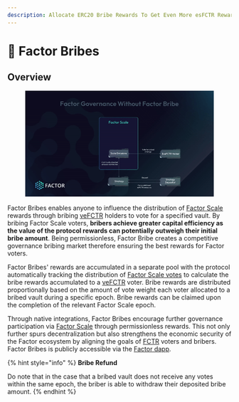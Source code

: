 ```yaml
---
description: Allocate ERC20 Bribe Rewards To Get Even More esFCTR Rewards
---
```


# 💼 Factor Bribes

## Overview

<figure><img src="../../.gitbook/assets/FactorBribesInfographic.gif" alt=""><figcaption></figcaption></figure>

Factor Bribes enables anyone to influence the distribution of [Factor Scale](../factor-scale/) rewards through bribing [veFCTR](../fctr-token/#vefctr) holders to vote for a specified vault. By bribing Factor Scale voters, **bribers achieve greater capital efficiency as the value of the protocol rewards can potentially outweigh their initial bribe amount**. Being permissionless, Factor Bribe creates a competitive governance bribing market therefore ensuring the best rewards for Factor voters.

Factor Bribes' rewards are accumulated in a separate pool with the protocol automatically tracking the distribution of [Factor Scale votes](../factor-scale/#voting-process) to calculate the bribe rewards accumulated to a [veFCTR](../fctr-token/#vefctr) voter. Bribe rewards are distributed proportionally based on the amount of vote weight each voter allocated to a bribed vault during a specific epoch. Bribe rewards can be claimed upon the completion of the relevant Factor Scale epoch.

Through native integrations, Factor Bribes encourage further governance participation via [Factor Scale](../factor-scale/) through permissionless rewards. This not only further spurs decentralization but also strengthens the economic security of the Factor ecosystem by aligning the goals of [FCTR](../fctr-token/) voters and bribers. Factor Bribes is publicly accessible via the [Factor dapp](https://app.factor.fi/incentives/bribes).

{% hint style="info" %}
**Bribe Refund**

Do note that in the case that a bribed vault does not receive any votes within the same epoch, the briber is able to withdraw their deposited bribe amount.
{% endhint %}
